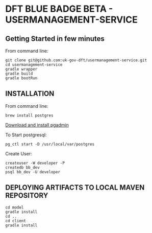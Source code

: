 # DFT BLUE BADGE BETA - USERMANAGEMENT-SERVICE

## Getting Started in few minutes
From command line:
```
git clone git@github.com:uk-gov-dft/usermanagement-service.git
cd usermanagement-service
gradle wrapper
gradle build
gradle bootRun
```

## INSTALLATION
From command line:
```
brew install postgres
```
[Download and install pgadmin](https://www.pgadmin.org/download/pgadmin-4-macos/)

To Start postgresql:
```
pg_ctl start -D /usr/local/var/postgres
```

Create User:
```
createuser -W developer -P
createdb bb_dev
psql bb_dev -U developer
```


## DEPLOYING ARTIFACTS TO LOCAL MAVEN REPOSITORY
```
cd model
gradle install
cd ..
cd client
gradle install
```
